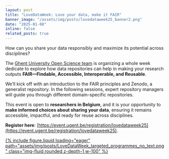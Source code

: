 ```yaml
---
layout: post
title: "LoveDataWeek: Love your data, make it FAIR"
banner_image: "/assets/img/posts/lovedataweek25_banner2.png"
date: "2025-01-08"
inline: false
related_posts: true
---
```


How can you share your data responsibly and maximize its potential across disciplines?

The [Ghent University Open Science team](https://www.ugent.be/en/research/openscience) is organizing a whole week dedicate to explore how data repositories can help in making your research outputs **FAIR—Findable, Accessible, Interoperable, and Reusable**.

We’ll kick off with an introduction to the FAIR principles and Zenodo, a generalist repository. In the following sessions, expert repository managers will guide you through different domain-specific repositories. 

This event is open to **researchers in Belgium**, and it is your opportunity to **make informed choices about sharing your data**, ensuring it remains accessible, impactful, and ready for reuse across disciplines.

**Register here**: [https://event.ugent.be/registration/lovedataweek25](https://event.ugent.be/registration/lovedataweek25).


<div class="row mt-3">
  <!-- Full-Width Image with Link to Full Size -->
  <div class="col-12">
    <a href="/assets/img/posts/LoveDataWeek_targeted_programmes_no_text.png" target="_blank">
      {% include figure.liquid loading="eager" path="assets/img/posts/LoveDataWeek_targeted_programmes_no_text.png" class="img-fluid rounded z-depth-1 w-100" %}
    </a>
  </div>
</div>

